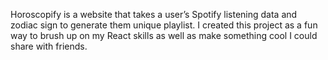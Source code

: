 Horoscopify is a website that takes a user’s Spotify listening data and zodiac sign to generate them unique playlist. I created this project as a fun way to brush up on my React skills as well as make something cool I could share with friends.
